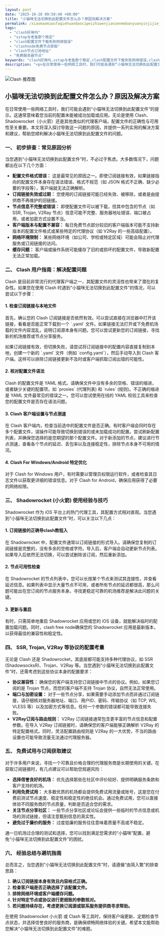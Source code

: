 ```yaml
---
layout: post
date: "2025-10-28 09:50:40 +08:00"
title: "小猫咪无法切换到此配置文件怎么办？原因及解决方案"
permalink: /xiaomaomiwufaqiehuandaocipeizhiwenjianzenmebanyuanyinjijiejuefangan/
tags:
  - "clash好用吗"
  - "sstap与老鱼那个稳定"
  - "clash配置文件下载失败网络错误"
  - "clashnode免费节点获取"
  - "clash节点订阅地址"
  - "免费服务器节点"
keywords: "clash好用吗,sstap与老鱼那个稳定,clash配置文件下载失败网络错误,clashnode免费节点获取,clash节点订阅地址,免费服务器节点"
description: "<p>在日常使用一些网络工具时，我们可能会遇到“小猫咪无法切换到此配置文件”的提示。这通常意味着您当前的配置未能被成功加载或应用。无论是使用 Clash、Shadowrocket（小火箭）还是其他类似的代理客户端，配置文件的正确性与可用性至关重要。本文将深入探讨导致这一问题的原因，并提供一系列实用的解决方案和建议，帮助您顺利解决小猫咪无法切换到此配置文件的问题。</p>"
---
```


![Clash 推荐图](https://clashjd.github.io/assets/img/免费clash节点.png)

## 小猫咪无法切换到此配置文件怎么办？原因及解决方案

<p>在日常使用一些网络工具时，我们可能会遇到“小猫咪无法切换到此配置文件”的提示。这通常意味着您当前的配置未能被成功加载或应用。无论是使用 Clash、Shadowrocket（小火箭）还是其他类似的代理客户端，配置文件的正确性与可用性至关重要。本文将深入探讨导致这一问题的原因，并提供一系列实用的解决方案和建议，帮助您顺利解决小猫咪无法切换到此配置文件的问题。</p>
<h3>一、 初步排查：常见原因分析</h3>
<p>当您遇到“小猫咪无法切换到此配置文件”时，不必过于焦虑。大多数情况下，问题都出在以下几个方面：</p>
<ul>
<li><strong>配置文件格式错误：</strong> 这是最常见的原因之一。即使订阅链接有效，如果链接指向的配置文件本身存在语法错误、格式不规范（如 JSON 格式不正确、缺少必要的字段等），客户端就无法正确解析。</li>
<li><strong>订阅链接失效或过期：</strong> 您使用的订阅链接可能已经失效、被移除，或者是由提供商不再维护的旧链接。</li>
<li><strong>节点信息不完整或错误：</strong> 即使配置文件可以被下载，但其中包含的节点（如 SSR, Trojan, V2Ray 节点）信息可能不完整、服务器地址错误、端口被占用，或者加密方式设置不当。</li>
<li><strong>客户端版本与配置不兼容：</strong> 每日免费节点部分较旧的客户端版本可能不支持新版本的配置文件格式或某些特定的代理协议（如 V2Ray 的一些高级配置）。</li>
<li><strong>网络环境限制：</strong> 某些网络环境（如公司、学校或特定区域）可能会阻止对代理服务或订阅链接的访问。</li>
<li><strong>缓存问题：</strong> 客户端或操作系统可能缓存了旧的或损坏的配置文件，导致新配置无法正常加载。</li>
</ul>
<h3>二、 Clash 用户指南：解决配置问题</h3>
<p>Clash 是目前非常流行的代理客户端之一，其配置文件的灵活性也带来了潜在的复杂性。如果您在使用 Clash 时遇到“小猫咪无法切换到此配置文件”的情况，可以尝试以下步骤：</p>
<h4>1. 检查订阅链接与本地文件</h4>
<p>首先，确认您的 Clash 订阅链接是否依然有效。可以尝试直接在浏览器中打开该链接，看看是否能正常下载到一个 `.yaml` 文件。如果链接无法打开或下免费机场载的文件内容混乱，说明订阅源本身有问题。您可以尝试更新您的订阅链接，寻找新的机场推荐或节点分享服务。</p>
<p>如果订阅链接有效，但切换失败，请尝试将订阅链接中的配置内容直接复制到本地，创建一个新的 `.yaml` 文件（例如 `config.yaml`），然后手动导入到 Clash 客户端。这样可以排除订阅链接更新不及时或客户端抓取订阅出错的可能性。</p>
<h4>2. 核对配置文件语法</h4>
<p>Clash 的配置文件是 YAML 格式。请确保文件中没有多余的空格、错误的缩进，或者缺少关键的配置项，如 `proxies` (代理列表) 和 `rules` (规则)。不正确的缩进是 YAML 文件最常见的错误之一。您可以尝试使用在线的 YAML 校验工具来检查您的配置文件是否存在语法问题。</p>
<h4>3. Clash 客户端设置与节点测速</h4>
<p>在 Clash 客户端内，检查当前选中的配置文件是否正确。有时客户端会同时存在多个配置文件，误操作可能导致切换到错误的或未加载成功的配置。尝试刷新配置列表，并确保您选择的是您期望的那个配置文件。对于新添加的节点，建议进行节点测速，查看各个节点的延迟、丢包率以及连接稳定性，排除节点本身不可用的情况。</p>
<h4>4. Clash For Windows/Android 特定优化</h4>
<p>对于 Clash for Windows 用户，有时需要以管理员权限运行软件，或者检查其日志文件以获取更详细的错误信息。对于 Clash for Android，确保应用获得了必要的网络权限。</p>
<h3>三、 Shadowrocket (小火箭) 使用经验与技巧</h3>
<p>Shadowrocket 作为 iOS 平台上的热门代理工具，其配置方式相对直观。当您遇到“小猫咪无法切换到此配置文件”时，可以关注以下几点：</p>
<h4>1. 订阅链接的正确导clash教程入</h4>
<p>在 Shadowrocket 中，配置文件通常以订阅链接的形式导入。请确保您复制的订阅链接是完整的，没有多余的空格或字符。导入后，客户端会自动更新节点列表。如果导入后依然无法切换，可以尝试删除该订阅，然后重新添加。</p>
<h4>2. 节点可用性检查</h4>
<p>在 Shadowrocket 的节点列表中，您可以长按某个节点来测试其连接性，并查看延迟信息。如果列表中显示大量节点不可用，或者所有节点的延迟都很高，那么问题可能出在您订阅的节点服务本身。寻找更稳定可靠的机场推荐是解决此问题的关键。</p>
<h4>3. 更新与重启</h4>
<p>有时，只需简单地重启 Shadowrocket 应用或您的 iOS 设备，就能解决临时的配置加载问题。同时，clash free node确保您的 Shadowrocket 应用是最新版本，以获得最佳的兼容性和稳定性。</p>
<h3>四、 SSR, Trojan, V2Ray 等协议的配置考量</h3>
<p>无论是 Clash 还是 Shadowrocket，其底层都可能支持多种代理协议，如 SSR (ShadowsocksR)、Trojan、V2Ray 等。当您遇到“小猫咪无法切换到此配置文件”时，还需考虑到这些协议本身的配置要求：</p>
<ul>
<li><strong>协议兼容性：</strong> 确保您的客户端支持您订阅链接中节点的协议。例如，如果您订阅的是 Trojan 节点，而您的客户端不支持 Trojan 协议，自然无法正常使用。</li>
<li><strong>端口与加密设置：</strong> 对于一些节点分享，如果需要手动添加节点而非通过订阅链接，请仔细核对服务器地址、端口、用户ID、密码、传输协议（如 TCP, WS, VLESS 等）以及加密方式等信息。任何一个参数的错误都可能导致连接失败。</li>
<li><strong>V2Ray订阅与路由规则：</strong> V2Ray 订阅链接通常包含更丰富的节点信息和配置参数。在导入 V2Ray 订阅链接时，请确保您的客户端能够正确解析 V2Ray 的特定配置格式。同时，灵活配置路由规则是 V2Ray 的一大优势，不当的路由设置也可能导致流量无法通过代理服务器。</li>
</ul>
<h3>五、 免费试用与订阅获取建议</h3>
<p>对于许多用户来说，寻找一个可靠且价格合理的代理服务商是长期使用的关键。在获取订阅链接时，有几点建议可以帮助您规避风险：</p>
<ul>
<li><strong>选择信誉良好的机场：</strong> 优先选择那些在社区中评价较好、提供明确服务条款和客户支持的机场。</li>
<li><strong>利用免费试用：</strong> 大多数优质的机场都会提供免费试用流量或账号，这是您在付费前测试节点速度、稳定性和稳定性的绝佳机会。通过免费试用，您可以直接体验不同服务商的节点质量，判断是否适合您的需求。</li>
<li><strong>关注节点分享社区：</strong> 一些节点分享社区或论坛会提供一些临时的节点信息或机场的测试链接，但请注意甄别信息的真实性。</li>
<li><strong>避免过于廉价的服务：</strong> 过度低廉的服务往往意味着质量不高或不稳定。</li>
</ul>
<p>通一日机场过合理的测试和选择，您可以找到满足您需求的“小猫咪”配置，避免“小猫咪无法切换到此配置文件”的困扰。</p>
<h3>六、 经验总结与避坑指南</h3>
<p>总而言之，当您遇到“小猫咪无法切换到此配置文件”时，请遵循“由简入繁”的排查思路：</p>
<ol>
<li><strong>确认订阅链接本身有效且内容格式正确。</strong></li>
<li><strong>检查客户端是否正确选择了该配置文件。</strong></li>
<li><strong>排除网络环境或客户端缓存问题。</strong></li>
<li><strong>针对特定节点或协议进行更细致的参数核对。</strong></li>
<li><strong>若问题持续存在，考虑更换订阅源或联系服务提供商寻求帮助。</strong></li>
</ol>
<p>在使用 Shadowrocket 小火箭 或 Clash 等工具时，保持客户端更新、定期检查节点状态，并选择信誉良好的服务商，是确保顺畅网络体验的关键。希望本文能帮助您解决“小猫咪无法切换到此配置文件”的难题。</p>